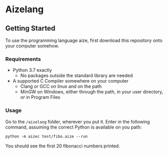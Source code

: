 # Aizelang

## Getting Started
To use the programming language aize, first download this repository onto your computer somehow.

### Requirements
* Python 3.7 exactly
    * No packages outside the standard library are needed
* A supported C Compiler somewhere on your computer
    * Clang or GCC on linux and on the path
    * MinGW on Windows, either through the path, in your user directory, or in Program Files
 
### Usage
Go to the `/aizelang` folder, wherever you put it.
Enter in the following command, assuming the correct Python is available on you path:
```commandline
python -m aizec test/fibo.aize --run
```
You should see the first 20 fibonacci numbers printed.